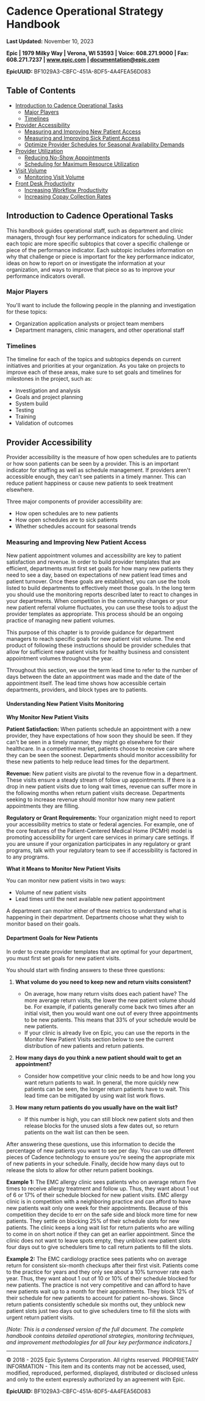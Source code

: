 # Cadence Operational Strategy Handbook

**Last Updated:** November 10, 2023

**Epic | 1979 Milky Way | Verona, WI 53593 | Voice: 608.271.9000 | Fax: 608.271.7237 | www.epic.com | documentation@epic.com**

**EpicUUID:** BF1029A3-CBFC-451A-8DF5-4A4FEA56D083

## Table of Contents

- [Introduction to Cadence Operational Tasks](#introduction-to-cadence-operational-tasks)
  - [Major Players](#major-players)
  - [Timelines](#timelines)
- [Provider Accessibility](#provider-accessibility)
  - [Measuring and Improving New Patient Access](#measuring-and-improving-new-patient-access)
  - [Measuring and Improving Sick Patient Access](#measuring-and-improving-sick-patient-access)
  - [Optimize Provider Schedules for Seasonal Availability Demands](#optimize-provider-schedules-for-seasonal-availability-demands)
- [Provider Utilization](#provider-utilization)
  - [Reducing No-Show Appointments](#reducing-no-show-appointments)
  - [Scheduling for Maximum Resource Utilization](#scheduling-for-maximum-resource-utilization)
- [Visit Volume](#visit-volume)
  - [Monitoring Visit Volume](#monitoring-visit-volume)
- [Front Desk Productivity](#front-desk-productivity)
  - [Increasing Workflow Productivity](#increasing-workflow-productivity)
  - [Increasing Copay Collection Rates](#increasing-copay-collection-rates)

## Introduction to Cadence Operational Tasks

This handbook guides operational staff, such as department and clinic managers, through four key performance indicators for scheduling. Under each topic are more specific subtopics that cover a specific challenge or piece of the performance indicator. Each subtopic includes information on why that challenge or piece is important for the key performance indicator, ideas on how to report on or investigate the information at your organization, and ways to improve that piece so as to improve your performance indicators overall.

### Major Players

You'll want to include the following people in the planning and investigation for these topics:

- Organization application analysts or project team members
- Department managers, clinic managers, and other operational staff

### Timelines

The timeline for each of the topics and subtopics depends on current initiatives and priorities at your organization. As you take on projects to improve each of these areas, make sure to set goals and timelines for milestones in the project, such as:

- Investigation and analysis
- Goals and project planning
- System build
- Testing
- Training
- Validation of outcomes

## Provider Accessibility

Provider accessibility is the measure of how open schedules are to patients or how soon patients can be seen by a provider. This is an important indicator for staffing as well as schedule management. If providers aren't accessible enough, they can't see patients in a timely manner. This can reduce patient happiness or cause new patients to seek treatment elsewhere.

Three major components of provider accessibility are:

- How open schedules are to new patients
- How open schedules are to sick patients
- Whether schedules account for seasonal trends

### Measuring and Improving New Patient Access

New patient appointment volumes and accessibility are key to patient satisfaction and revenue. In order to build provider templates that are efficient, departments must first set goals for how many new patients they need to see a day, based on expectations of new patient lead times and patient turnover. Once these goals are established, you can use the tools listed to build departments to effectively meet those goals. In the long term you should use the monitoring reports described later to react to changes in your departments. When competition in the community changes or your new patient referral volume fluctuates, you can use these tools to adjust the provider templates as appropriate. This process should be an ongoing practice of managing new patient volumes.

This purpose of this chapter is to provide guidance for department managers to reach specific goals for new patient visit volume. The end product of following these instructions should be provider schedules that allow for sufficient new patient visits for healthy business and consistent appointment volumes throughout the year.

Throughout this section, we use the term lead time to refer to the number of days between the date an appointment was made and the date of the appointment itself. The lead time shows how accessible certain departments, providers, and block types are to patients.

#### Understanding New Patient Visits Monitoring

**Why Monitor New Patient Visits**

**Patient Satisfaction:** When patients schedule an appointment with a new provider, they have expectations of how soon they should be seen. If they can't be seen in a timely manner, they might go elsewhere for their healthcare. In a competitive market, patients choose to receive care where they can be seen the soonest. Departments should monitor accessibility for these new patients to help reduce lead times for the department.

**Revenue:** New patient visits are pivotal to the revenue flow in a department. These visits ensure a steady stream of follow up appointments. If there is a drop in new patient visits due to long wait times, revenue can suffer more in the following months when return patient visits decrease. Departments seeking to increase revenue should monitor how many new patient appointments they are filling.

**Regulatory or Grant Requirements:** Your organization might need to report your accessibility metrics to state or federal agencies. For example, one of the core features of the Patient-Centered Medical Home (PCMH) model is promoting accessibility for urgent care services in primary care settings. If you are unsure if your organization participates in any regulatory or grant programs, talk with your regulatory team to see if accessibility is factored in to any programs.

**What it Means to Monitor New Patient Visits**

You can monitor new patient visits in two ways:

- Volume of new patient visits
- Lead times until the next available new patient appointment

A department can monitor either of these metrics to understand what is happening in their department. Departments choose what they wish to monitor based on their goals.

#### Department Goals for New Patients

In order to create provider templates that are optimal for your department, you must first set goals for new patient visits.

You should start with finding answers to these three questions:

1. **What volume do you need to keep new and return visits consistent?**
   - On average, how many return visits does each patient have? The more average return visits, the lower the new patient volume should be. For example, if patients generally come back two times after an initial visit, then you would want one out of every three appointments to be new patients. This means that 33% of your schedule would be new patients.
   - If your clinic is already live on Epic, you can use the reports in the Monitor New Patient Visits section below to see the current distribution of new patients and return patients.

2. **How many days do you think a new patient should wait to get an appointment?**
   - Consider how competitive your clinic needs to be and how long you want return patients to wait. In general, the more quickly new patients can be seen, the longer return patients have to wait. This lead time can be mitigated by using wait list work flows.

3. **How many return patients do you usually have on the wait list?**
   - If this number is high, you can still block new patient slots and then release blocks for the unused slots a few dates out, so return patients on the wait list can then be seen.

After answering these questions, use this information to decide the percentage of new patients you want to see per day. You can use different pieces of Cadence technology to ensure you're seeing the appropriate mix of new patients in your schedule. Finally, decide how many days out to release the slots to allow for other return patient bookings.

**Example 1:** The EMC allergy clinic sees patients who on average return five times to receive allergy treatment and follow up. Thus, they want about 1 out of 6 or 17% of their schedule blocked for new patient visits. EMC allergy clinic is in competition with a neighboring practice and can afford to have new patients wait only one week for their appointments. Because of this competition they decide to err on the safe side and block more time for new patients. They settle on blocking 25% of their schedule slots for new patients. The clinic keeps a long wait list for return patients who are willing to come in on short notice if they can get an earlier appointment. Since the clinic does not want to leave spots empty, they unblock new patient slots four days out to give schedulers time to call return patients to fill the slots.

**Example 2:** The EMC cardiology practice sees patients who on average return for consistent six-month checkups after their first visit. Patients come to the practice for years and they only see about a 10% turnover rate each year. Thus, they want about 1 out of 10 or 10% of their schedule blocked for new patients. The practice is not very competitive and can afford to have new patients wait up to a month for their appointments. They block 12% of their schedule for new patients to account for patient no-shows. Since return patients consistently schedule six months out, they unblock new patient slots just two days out to give schedulers time to fill the slots with urgent return patient visits.

*[Note: This is a condensed version of the full document. The complete handbook contains detailed operational strategies, monitoring techniques, and improvement methodologies for all four key performance indicators.]*

---

© 2018 - 2025 Epic Systems Corporation. All rights reserved. PROPRIETARY INFORMATION - This item and its contents may not be accessed, used, modified, reproduced, performed, displayed, distributed or disclosed unless and only to the extent expressly authorized by an agreement with Epic.

**EpicUUID:** BF1029A3-CBFC-451A-8DF5-4A4FEA56D083